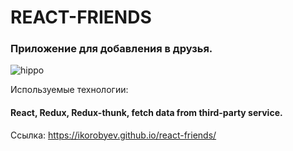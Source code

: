 # REACT-FRIENDS

### Приложение для добавления в друзья.

![hippo](https://media.giphy.com/media/wQDZimFmVeKV1ibMd3/giphy.gif)

Используемые технологии:
#### React, Redux, Redux-thunk, fetch data from third-party service.

Ссылка: https://ikorobyev.github.io/react-friends/

